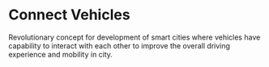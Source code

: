 # Connect Vehicles

Revolutionary concept for development of smart cities where vehicles have capability to interact with each other to improve the overall driving experience and mobility in city.




